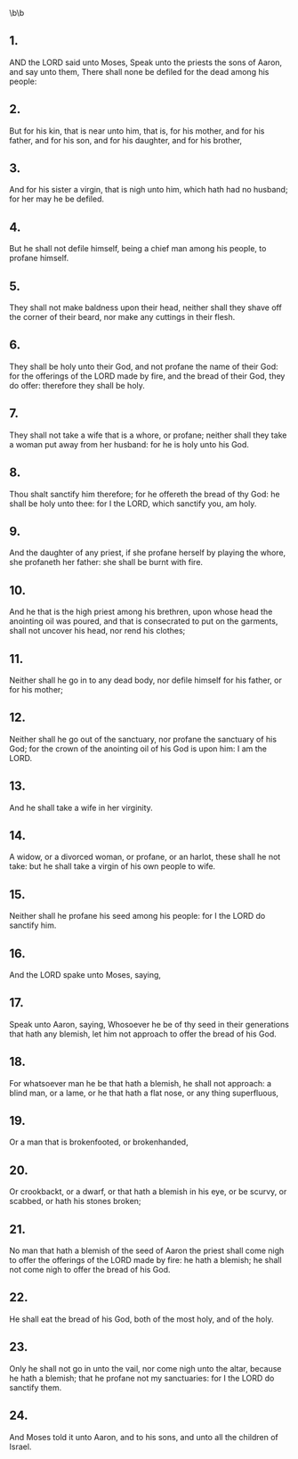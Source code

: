 \b\b
## 1.
AND the LORD said unto Moses, Speak unto the priests the sons of Aaron, and say unto them, There shall none be defiled for the dead among his people:
## 2.
But for his kin, that is near unto him, that is, for his mother, and for his father, and for his son, and for his daughter, and for his brother,
## 3.
And for his sister a virgin, that is nigh unto him, which hath had no husband; for her may he be defiled.
## 4.
But he shall not defile himself, being a chief man among his people, to profane himself.
## 5.
They shall not make baldness upon their head, neither shall they shave off the corner of their beard, nor make any cuttings in their flesh.
## 6.
They shall be holy unto their God, and not profane the name of their God: for the offerings of the LORD made by fire, and the bread of their God, they do offer: therefore they shall be holy.
## 7.
They shall not take a wife that is a whore, or profane; neither shall they take a woman put away from her husband: for he is holy unto his God.
## 8.
Thou shalt sanctify him therefore; for he offereth the bread of thy God: he shall be holy unto thee: for I the LORD, which sanctify you, am holy.
## 9.
And the daughter of any priest, if she profane herself by playing the whore, she profaneth her father: she shall be burnt with fire.
## 10.
And he that is the high priest among his brethren, upon whose head the anointing oil was poured, and that is consecrated to put on the garments, shall not uncover his head, nor rend his clothes;
## 11.
Neither shall he go in to any dead body, nor defile himself for his father, or for his mother;
## 12.
Neither shall he go out of the sanctuary, nor profane the sanctuary of his God; for the crown of the anointing oil of his God is upon him: I am the LORD.
## 13.
And he shall take a wife in her virginity.
## 14.
A widow, or a divorced woman, or profane, or an harlot, these shall he not take: but he shall take a virgin of his own people to wife.
## 15.
Neither shall he profane his seed among his people: for I the LORD do sanctify him.
## 16.
And the LORD spake unto Moses, saying,
## 17.
Speak unto Aaron, saying, Whosoever he be of thy seed in their generations that hath any blemish, let him not approach to offer the bread of his God.
## 18.
For whatsoever man he be that hath a blemish, he shall not approach: a blind man, or a lame, or he that hath a flat nose, or any thing superfluous,
## 19.
Or a man that is brokenfooted, or brokenhanded,
## 20.
Or crookbackt, or a dwarf, or that hath a blemish in his eye, or be scurvy, or scabbed, or hath his stones broken;
## 21.
No man that hath a blemish of the seed of Aaron the priest shall come nigh to offer the offerings of the LORD made by fire: he hath a blemish; he shall not come nigh to offer the bread of his God.
## 22.
He shall eat the bread of his God, both of the most holy, and of the holy.
## 23.
Only he shall not go in unto the vail, nor come nigh unto the altar, because he hath a blemish; that he profane not my sanctuaries: for I the LORD do sanctify them.
## 24.
And Moses told it unto Aaron, and to his sons, and unto all the children of Israel.
